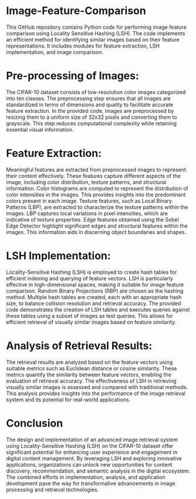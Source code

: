 # Image-Feature-Comparison
This GitHub repository contains Python code for performing image feature comparison using Locality Sensitive Hashing (LSH). The code implements an efficient method for identifying similar images based on their feature representations. It includes modules for feature extraction, LSH implementation, and image comparison.
<br>
# Pre-processing of Images:
The CIFAR-10 dataset consists of low-resolution color images categorized into ten classes. The preprocessing step ensures that all images are standardized in terms of dimensions and quality to facilitate accurate feature extraction.
In the provided code, images are preprocessed by resizing them to a uniform size of 32x32 pixels and converting them to grayscale. This step reduces computational complexity while retaining essential visual information.
<br>
# Feature Extraction:
Meaningful features are extracted from preprocessed images to represent their content effectively. These features capture different aspects of the image, including color distribution, texture patterns, and structural information.
Color histograms are computed to represent the distribution of color intensities in the images. This provides insights into the predominant colors present in each image.
Texture features, such as Local Binary Patterns (LBP), are extracted to characterize the texture patterns within the images. LBP captures local variations in pixel intensities, which are indicative of texture properties.
Edge features obtained using the Sobel Edge Detector highlight significant edges and structural features within the images. This information aids in discerning object boundaries and shapes.
<br>
# LSH Implementation:
Locality-Sensitive Hashing (LSH) is employed to create hash tables for efficient indexing and querying of feature vectors. LSH is particularly effective in high-dimensional spaces, making it suitable for image feature comparison.
Random Binary Projections (RBP) are chosen as the hashing method. Multiple hash tables are created, each with an appropriate hash size, to balance collision resolution and retrieval accuracy.
The provided code demonstrates the creation of LSH tables and executes queries against these tables using a subset of images as test queries. This allows for efficient retrieval of visually similar images based on feature similarity.
<br>
# Analysis of Retrieval Results:
The retrieval results are analyzed based on the feature vectors using suitable metrics such as Euclidean distance or cosine similarity. These metrics quantify the similarity between feature vectors, enabling the evaluation of retrieval accuracy.
The effectiveness of LSH in retrieving visually similar images is assessed and compared with traditional methods. This analysis provides insights into the performance of the image retrieval system and its potential for real-world applications.
<br>
# Conclusion
The design and implementation of an advanced image retrieval system using Locality-Sensitive Hashing (LSH) on the CIFAR-10 dataset offer significant potential for enhancing user experience and engagement in digital content management. By leveraging LSH and exploring innovative applications, organizations can unlock new opportunities for content discovery, recommendation, and semantic analysis in the digital ecosystem. The combined efforts in implementation, analysis, and application development pave the way for transformative advancements in image processing and retrieval technologies.
